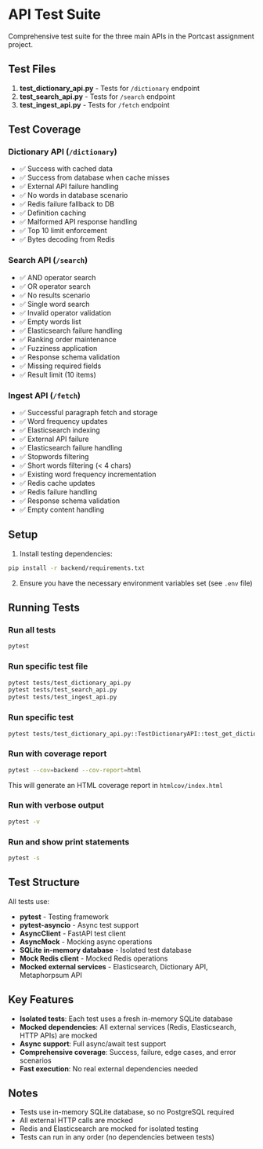 # API Test Suite

Comprehensive test suite for the three main APIs in the Portcast assignment project.

## Test Files

1. **test_dictionary_api.py** - Tests for `/dictionary` endpoint
2. **test_search_api.py** - Tests for `/search` endpoint
3. **test_ingest_api.py** - Tests for `/fetch` endpoint

## Test Coverage

### Dictionary API (`/dictionary`)
- ✅ Success with cached data
- ✅ Success from database when cache misses
- ✅ External API failure handling
- ✅ No words in database scenario
- ✅ Redis failure fallback to DB
- ✅ Definition caching
- ✅ Malformed API response handling
- ✅ Top 10 limit enforcement
- ✅ Bytes decoding from Redis

### Search API (`/search`)
- ✅ AND operator search
- ✅ OR operator search
- ✅ No results scenario
- ✅ Single word search
- ✅ Invalid operator validation
- ✅ Empty words list
- ✅ Elasticsearch failure handling
- ✅ Ranking order maintenance
- ✅ Fuzziness application
- ✅ Response schema validation
- ✅ Missing required fields
- ✅ Result limit (10 items)

### Ingest API (`/fetch`)
- ✅ Successful paragraph fetch and storage
- ✅ Word frequency updates
- ✅ Elasticsearch indexing
- ✅ External API failure
- ✅ Elasticsearch failure handling
- ✅ Stopwords filtering
- ✅ Short words filtering (< 4 chars)
- ✅ Existing word frequency incrementation
- ✅ Redis cache updates
- ✅ Redis failure handling
- ✅ Response schema validation
- ✅ Empty content handling

## Setup

1. Install testing dependencies:
```bash
pip install -r backend/requirements.txt
```

2. Ensure you have the necessary environment variables set (see `.env` file)

## Running Tests

### Run all tests
```bash
pytest
```

### Run specific test file
```bash
pytest tests/test_dictionary_api.py
pytest tests/test_search_api.py
pytest tests/test_ingest_api.py
```

### Run specific test
```bash
pytest tests/test_dictionary_api.py::TestDictionaryAPI::test_get_dictionary_success_with_cache
```

### Run with coverage report
```bash
pytest --cov=backend --cov-report=html
```

This will generate an HTML coverage report in `htmlcov/index.html`

### Run with verbose output
```bash
pytest -v
```

### Run and show print statements
```bash
pytest -s
```

## Test Structure

All tests use:
- **pytest** - Testing framework
- **pytest-asyncio** - Async test support
- **AsyncClient** - FastAPI test client
- **AsyncMock** - Mocking async operations
- **SQLite in-memory database** - Isolated test database
- **Mock Redis client** - Mocked Redis operations
- **Mocked external services** - Elasticsearch, Dictionary API, Metaphorpsum API

## Key Features

- **Isolated tests**: Each test uses a fresh in-memory SQLite database
- **Mocked dependencies**: All external services (Redis, Elasticsearch, HTTP APIs) are mocked
- **Async support**: Full async/await test support
- **Comprehensive coverage**: Success, failure, edge cases, and error scenarios
- **Fast execution**: No real external dependencies needed

## Notes

- Tests use in-memory SQLite database, so no PostgreSQL required
- All external HTTP calls are mocked
- Redis and Elasticsearch are mocked for isolated testing
- Tests can run in any order (no dependencies between tests)
